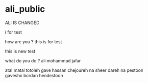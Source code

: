 # ali_public
ALI IS CHANGED

i
for test

how are you ? 
this is for test 

this is new test 

what do you do ?
ali 
mohammad
jafar




atal matal totoleh 		gave hassan chejoureh
na sheer dareh na pestoon 	gavesho bordan hendestoon

